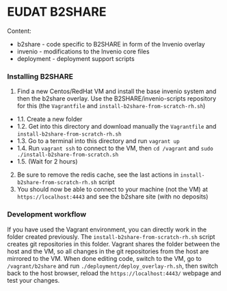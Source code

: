 EUDAT B2SHARE
=================

Content:
 * b2share - code specific to B2SHARE in form of the Invenio overlay
 * invenio - modifications to the Invenio core files
 * deployment - deployment support scripts

### Installing B2SHARE
 1. Find a new Centos/RedHat VM and install the base invenio system and then the b2share overlay. Use the B2SHARE/invenio-scripts repository for this (the `Vagrantfile` and `install-b2share-from-scratch-rh.sh`) 
   - 1.1. Create a new folder
   - 1.2. Get into this directory and download manually the `Vagrantfile` and `install-b2share-from-scratch-rh.sh`
   - 1.3. Go to a terminal into this directory and run `vagrant up`
   - 1.4. Run `vagrant ssh` to connect to the VM, then `cd /vagrant` and `sudo ./install-b2share-from-scratch.sh`
   - 1.5. (Wait for 2 hours)
 2. Be sure to remove the redis cache, see the last actions in `install-b2share-from-scratch-rh.sh` script
 3. You should now be able to connect to your machine (not the VM) at `https://localhost:4443` and see the b2share site (with no deposits)

### Development workflow

 If you have used the Vagrant environment, you can directly work in the folder created previously. The `install-b2share-from-scratch-rh.sh` script creates git repositories in this folder. Vagrant shares the folder between the host and the VM, so all changes in the git repositories from the host are mirrored to the VM. When done editing code, switch to the VM, go to `/vagrant/b2share` and run `./deployment/deploy_overlay-rh.sh`, then switch back to the host browser, reload the `https://localhost:4443/` webpage and test your changes.

    
